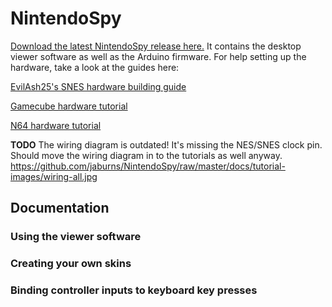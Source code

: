 NintendoSpy
======

[Download the latest NintendoSpy release here.](https://github.com/jaburns/NintendoSpy/releases/latest)  It contains the desktop viewer software as well as the Arduino firmware.  For help setting up the hardware, take a look at the guides here:

[EvilAsh25's SNES hardware building guide](https://github.com/jaburns/NintendoSpy/blob/master/docs/guide-evilash25.md)

[Gamecube hardware tutorial](https://github.com/jaburns/NintendoSpy/blob/master/docs/tutorial-gamecube.md)

[N64 hardware tutorial](https://github.com/jaburns/NintendoSpy/blob/master/docs/tutorial-n64.md)

**TODO** The wiring diagram is outdated!  It's missing the NES/SNES clock pin.  Should move the wiring diagram in to the tutorials as well anyway.
https://github.com/jaburns/NintendoSpy/raw/master/docs/tutorial-images/wiring-all.jpg

## Documentation

### Using the viewer software

### Creating your own skins

### Binding controller inputs to keyboard key presses
